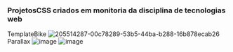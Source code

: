### ProjetosCSS criados  em  monitoria  da disciplina de tecnologias web
TemplateBike
![205514287-00c78289-53b5-44ba-b288-16b878ecab26](https://user-images.githubusercontent.com/93550467/210151665-98ec3347-e762-4aaf-b96d-b0c058b66e28.gif)
Parallax
![image](https://user-images.githubusercontent.com/93550467/210151925-0be1df81-7b9e-4177-bc5a-a50b91728b2f.png)
![image](https://user-images.githubusercontent.com/93550467/210151945-3a882663-9081-4fb8-bb26-3ea69d84aa3c.png)

